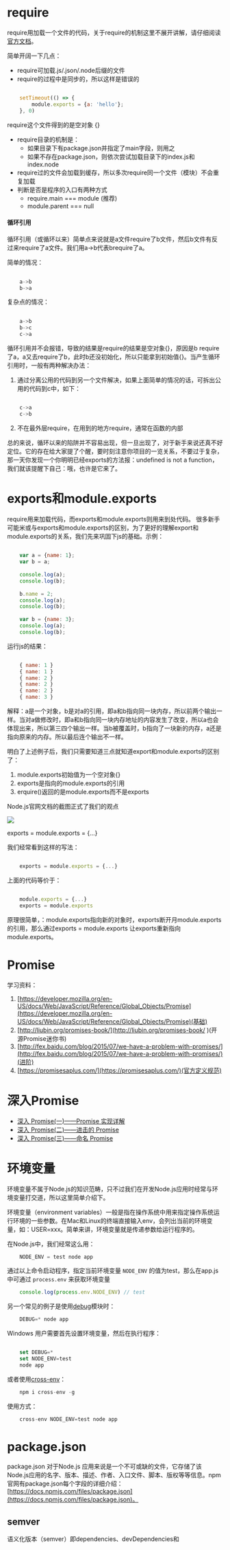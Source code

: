require
=======

require用加载一个文件的代码，关于require的机制这里不展开讲解，请仔细阅读[官方文档](https://nodejs.org/api/modules.html)。

简单开阔一下几点：

*	require可加载.js/.json/.node后缀的文件
*	require的过程中是同步的，所以这样是错误的

```javascript

	setTimeout(() => {
		module.exports = {a: 'hello'};
	}, 0)

```

require这个文件得到的是空对象 {}

*	require目录的机制是：
	*	如果目录下有package.json并指定了main字段，则用之
	*	如果不存在package.json，则依次尝试加载目录下的index.js和index.node
*	require过的文件会加载到缓存，所以多次require同一个文件（模块）不会重复加载
*	判断是否是程序的入口有两种方式
	*	require.main === module (推荐)
	*	module.parent === null

#### 循环引用

循环引用（或循环以来）简单点来说就是a文件require了b文件，然后b文件有反过来require了a文件。我们用a->b代表brequire了a。

简单的情况：

```js
	
	a->b
	b->a

```

复杂点的情况：

```js
	
	a->b
	b->c
	c->a

```

循环引用并不会报错，导致的结果是require的结果是空对象{}，原因是b require了a，a又去require了b，此时b还没初始化，所以只能拿到初始值{}。当产生循环引用时，一般有两种解决办法：

1.	通过分离公用的代码到另一个文件解决，如果上面简单的情况的话，可拆出公用的代码到c中，如下：

```js

	c->a
	c->b

```

2.	不在最外层require，在用到的地方require，通常在函数的内部

总的来说，循环以来的陷阱并不容易出现，但一旦出现了，对于新手来说还真不好定位。它的存在给大家提了个醒，要时刻注意你项目的一览关系，不要过于复杂，那一天你发现一个你明明已经exports的方法报：undefined is not a function，我们就该提醒下自己：哦，也许是它来了。

exports和module.exports
=======================

require用来加载代码，而exports和module.exports则用来到处代码。
很多新手可能米或与exports和module.exports的区别，为了更好的理解export和module.exports的关系，我们先来巩固下js的基础。示例：

```js
	
	var a = {name: 1};
	var b = a;
	
	console.log(a);
	console.log(b);
	
	b.name = 2;
	console.log(a);
	console.log(b);
	
	var b = {name: 3};
	console.log(a);
	console.log(b);

```

运行js的结果：

```js

	{ name: 1 }
	{ name: 1 }
	{ name: 2 }
	{ name: 2 }
	{ name: 2 }
	{ name: 3 }

```

解释：a是一个对象，b是对a的引用，即a和b指向同一块内存，所以前两个输出一样。当对a做修改时，即a和b指向同一块内存地址的内容发生了改变，所以a也会体现出来，所以第三四个输出一样。当b被覆盖时，b指向了一块新的内存，a还是指向原来的内存。所以最后连个输出不一样。

明白了上述例子后，我们只需要知道三点就知道export和module.exports的区别了：

1.	module.exports初始值为一个空对象{}
2.	exports是指向的module.exports的引用
3.	erquire()返回的是module.exports而不是exports

Node.js官网文档的截图正式了我们的观点

![](2.2.1.png)

exports = module.exports = {...}

我们经常看到这样的写法：

```js

	exports = module.exports = {...}

```

上面的代码等价于：

```js

	module.exports = {...}
	exports = module.exports

```

原理很简单，：module.exports指向新的对象时，exports断开月module.exports的引用，那么通过exports = module.exports 让exports重新指向module.exports。

Promise
=======

学习资料：

1.	[https://developer.mozilla.org/en-US/docs/Web/JavaScript/Reference/Global_Objects/Promise](https://developer.mozilla.org/en-US/docs/Web/JavaScript/Reference/Global_Objects/Promise)(基础)
2.	[http://liubin.org/promises-book/](http://liubin.org/promises-book/ )(开源Promise迷你书)
3.	[http://fex.baidu.com/blog/2015/07/we-have-a-problem-with-promises/](http://fex.baidu.com/blog/2015/07/we-have-a-problem-with-promises/)(进阶)
4.	[https://promisesaplus.com/](https://promisesaplus.com/)(官方定义规范)

深入Promise
==========

*	[深入 Promise(一)——Promise 实现详解](https://zhuanlan.zhihu.com/p/25178630)
*	[深入 Promise(二)——进击的 Promise](https://zhuanlan.zhihu.com/p/25198178)
*	[深入 Promise(三)——命名 Promise](https://zhuanlan.zhihu.com/p/25199781)

环境变量
=======

环境变量不属于Node.js的知识范畴，只不过我们在开发Node.js应用时经常与环境变量打交道，所以这里简单介绍下。

环境变量（environment variables）一般是指在操作系统中用来指定操作系统运行环境的一些参数。在Mac和Linux的终端直接输入env，会列出当前的环境变量，如：USER=xxx。简单来讲，环境变量就是传递参数给运行程序的。

在Node.js中，我们经常这么用：

```js
	NODE_ENV = test node app
```

通过以上命令启动程序，指定当前环境变量 `NODE_ENV` 的值为test，那么在app.js 中可通过 `process.env` 来获取环境变量

```js
	console.log(process.env.NODE_ENV) // test
```

另一个常见的例子是使用[debug](https://www.npmjs.com/package/debug)模块时：

```js
	DEBUG=* node app
```

Windows 用户需要首先设置环境变量，然后在执行程序：

```js

	set DEBUG=*
	set NODE_ENV=test
	node app

```

或者使用[cross-env](https://www.npmjs.com/package/cross-env)：

```js
	npm i cross-env -g
```

使用方式：

```js
	cross-env NODE_ENV=test node app
```

package.json
============

package.json 对于Node.js 应用来说是一个不可或缺的文件，它存储了该Node.js应用的名字、版本、描述、作者、入口文件、脚本、版权等等信息。npm官网有package.json每个字段的详细介绍：[https://docs.npmjs.com/files/package.json](https://docs.npmjs.com/files/package.json)。

## semver

语义化版本（semver）即dependencies、devDependencies和



